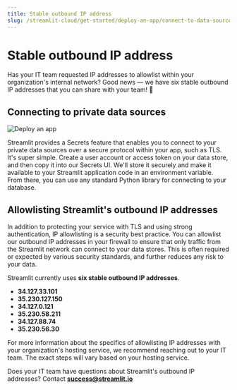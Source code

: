 ```yaml
---
title: Stable outbound IP address
slug: /streamlit-cloud/get-started/deploy-an-app/connect-to-data-sources/stable-outbound-ip-addresses
---
```


# Stable outbound IP address

Has your IT team requested IP addresses to allowlist within your organization's internal network? Good news — we have six stable outbound IP addresses that you can share with your team! 🎉

## Connecting to private data sources

![Deploy an app](/images/streamlit-cloud/deploy-an-app.gif)

Streamlit provides a Secrets feature that enables you to connect to your private data sources over a secure protocol within your app, such as TLS. It's super simple. Create a user account or access token on your data store, and then copy it into our Secrets UI. We'll store it securely and make it available to your Streamlit application code in an environment variable. From there, you can use any standard Python library for connecting to your database.

## Allowlisting Streamlit's outbound IP addresses

In addition to protecting your service with TLS and using strong authentication, IP allowlisting is a security best practice. You can allowlist our outbound IP addresses in your firewall to ensure that only traffic from the Streamlit network can connect to your data stores. This is often required or expected by various security standards, and further reduces any risk to your data.

Streamlit currently uses **six stable outbound IP addresses**.

- **34.127.33.101**
- **35.230.127.150**
- **34.127.0.121**
- **35.230.58.211**
- **34.127.88.74**
- **35.230.56.30**

For more information about the specifics of allowlisting IP addresses with your organization's hosting service, we recommend reaching out to your IT team. The exact steps will vary based on your hosting service.

<Note>

Does your IT team have questions about Streamlit's outbound IP addresses? Contact [**success@streamlit.io**](mailto:success@streamlit.io)

</Note>

